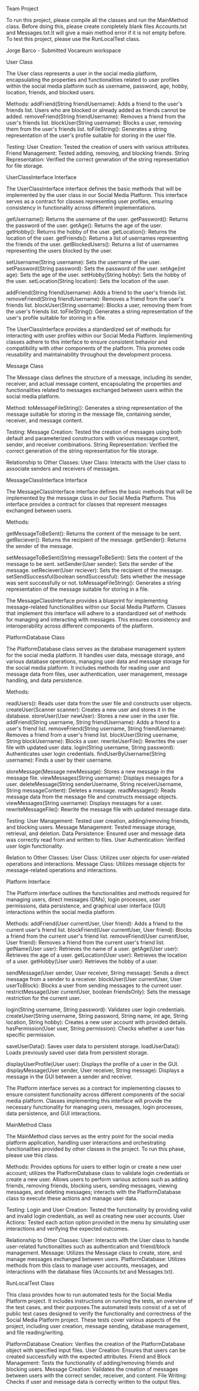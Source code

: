 Team Project

To run this project, please compile all the classes and run the MainMethod class. Before doing this, please create completely blank files Accounts.txt and Messages.txt.It will give a main method error if it is not empty before. To test this project, please use the RunLocalTest class.

Jorge Barco - Submitted Vocareum workspace

User Class

The User class represents a user in the social media platform, encapsulating the properties and functionalities related to user profiles within the social media platform such as username, password, age, hobby, location, friends, and blocked users.

Methods: 
addFriend(String friendUsername): Adds a friend to the user's friends list. Users who are blocked or already added as friends cannot be added.
removeFriend(String friendUsername): Removes a friend from the user's friends list.
blockUser(String username): Blocks a user, removing them from the user's friends list.
toFileString(): Generates a string representation of the user's profile suitable for storing in the user file.

Testing:
User Creation: Tested the creation of users with various attributes.
Friend Management: Tested adding, removing, and blocking friends.
String Representation: Verified the correct generation of the string representation for file storage.

UserClassInterface Interface

The UserClassInterface interface defines the basic methods that will be implemented by the user class in our Social Media Platform. This interface serves as a contract for classes representing user profiles, ensuring consistency in functionality across different implementations.

getUsername(): Returns the username of the user.
getPassword(): Returns the password of the user.
getAge(): Returns the age of the user.
getHobby(): Returns the hobby of the user.
getLocation(): Returns the location of the user.
getFriends(): Returns a list of usernames representing the friends of the user.
getBlockedUsers(): Returns a list of usernames representing the users blocked by the user.

setUsername(String username): Sets the username of the user.
setPassword(String password): Sets the password of the user.
setAge(int age): Sets the age of the user.
setHobby(String hobby): Sets the hobby of the user.
setLocation(String location): Sets the location of the user.

addFriend(String friendUsername): Adds a friend to the user's friends list.
removeFriend(String friendUsername): Removes a friend from the user's friends list.
blockUser(String username): Blocks a user, removing them from the user's friends list.
toFileString(): Generates a string representation of the user's profile suitable for storing in a file.

The UserClassInterface provides a standardized set of methods for interacting with user profiles within our Social Media Platform. Implementing classes adhere to this interface to ensure consistent behavior and compatibility with other components of the platform. This promotes code reusability and maintainability throughout the development process.

Message Class

The Message class defines the structure of a message, including its sender, receiver, and actual message content, encapsulating the properties and functionalities related to messages exchanged between users within the social media platform.

Method:
toMessageFileString(): Generates a string representation of the message suitable for storing in the message file, containing sender, receiver, and message content.

Testing:
Message Creation: Tested the creation of messages using both default and parameterized constructors with various message content, sender, and receiver combinations.
String Representation: Verified the correct generation of the string representation for file storage.

Relationship to Other Classes:
User Class: Interacts with the User class to associate senders and receivers of messages.

MessageClassInterface Interface

The MessageClassInterface interface defines the basic methods that will be implemented by the message class in our Social Media Platform. This interface provides a contract for classes that represent messages exchanged between users.

Methods:

getMessageToBeSent(): Returns the content of the message to be sent.
getReciever(): Returns the recipient of the message.
getSender(): Returns the sender of the message.

setMessageToBeSent(String messageToBeSent): Sets the content of the message to be sent.
setSender(User sender): Sets the sender of the message.
setReciever(User reciever): Sets the recipient of the message.
setSendSuccessful(boolean sendSuccessful): Sets whether the message was sent successfully or not.
toMessageFileString(): Generates a string representation of the message suitable for storing in a file.

The MessageClassInterface provides a blueprint for implementing message-related functionalities within our Social Media Platform. Classes that implement this interface will adhere to a standardized set of methods for managing and interacting with messages. This ensures consistency and interoperability across different components of the platform.

PlatformDatabase Class

The PlatformDatabase class serves as the database management system for the social media platform. It handles user data, message storage, and various database operations, managing user data and message storage for the social media platform. It includes methods for reading user and message data from files, user authentication, user management, message handling, and data persistence.

Methods:

readUsers(): Reads user data from the user file and constructs user objects.
createUser(Scanner scanner): Creates a new user and stores it in the database.
storeUser(User newUser): Stores a new user in the user file.
addFriend(String username, String friendUsername): Adds a friend to a user's friend list.
removeFriend(String username, String friendUsername): Removes a friend from a user's friend list.
blockUser(String username, String blockUsername): Blocks a user.
rewriteUserFile(): Rewrites the user file with updated user data.
login(String username, String password): Authenticates user login credentials.
findUserByUsername(String username): Finds a user by their username.

storeMessage(Message newMessage): Stores a new message in the message file.
viewMessages(String username): Displays messages for a user.
deleteMessage(String senderUsername, String receiverUsername, String messageContent): Deletes a message.
readMessages(): Reads message data from the message file and constructs message objects.
viewMessages(String username): Displays messages for a user.
rewriteMessageFile(): Rewrite the message file with updated message data.

Testing:
User Management: Tested user creation, adding/removing friends, and blocking users.
Message Management: Tested message storage, retrieval, and deletion.
Data Persistence: Ensured user and message data was correctly read from and written to files.
User Authentication: Verified user login functionality.

Relation to Other Classes:
User Class: Utilizes user objects for user-related operations and interactions.
Message Class: Utilizes message objects for message-related operations and interactions.

Platform Interface

The Platform interface outlines the functionalities and methods required for managing users, direct messages (DMs), login processes, user permissions, data persistence, and graphical user interface (GUI) interactions within the social media platform.

Methods:
addFriend(User currentUser, User friend): Adds a friend to the current user's friend list.
blockFriend(User currentUser, User friend): Blocks a friend from the current user's friend list.
removeFriend(User currentUser, User friend): Removes a friend from the current user's friend list.
getName(User user): Retrieves the name of a user.
getAge(User user): Retrieves the age of a user.
getLocation(User user): Retrieves the location of a user.
getHobby(User user): Retrieves the hobby of a user.

sendMessage(User sender, User receiver, String message): Sends a direct message from a sender to a receiver.
blockUser(User currentUser, User userToBlock): Blocks a user from sending messages to the current user.
restrictMessage(User currentUser, boolean friendsOnly): Sets the message restriction for the current user.

login(String username, String password): Validates user login credentials.
createUser(String username, String password, String name, int age, String location, String hobby): Creates a new user account with provided details.
hasPermission(User user, String permission): Checks whether a user has specific permission.

saveUserData(): Saves user data to persistent storage.
loadUserData(): Loads previously saved user data from persistent storage.

displayUserProfile(User user): Displays the profile of a user in the GUI.
displayMessage(User sender, User receiver, String message): Displays a message in the GUI between a sender and receiver.

The Platform interface serves as a contract for implementing classes to ensure consistent functionality across different components of the social media platform. Classes implementing this interface will provide the necessary functionality for managing users, messages, login processes, data persistence, and GUI interactions.

MainMethod Class

The MainMethod class serves as the entry point for the social media platform application, handling user interactions and orchestrating functionalities provided by other classes in the project. To run this phase, please use this class.

Methods:
Provides options for users to either login or create a new user account; utilizes the PlatformDatabase class to validate login credentials or create a new user.
Allows users to perform various actions such as adding friends, removing friends, blocking users, sending messages, viewing messages, and deleting messages; interacts with the PlatformDatabase class to execute these actions and manage user data.

Testing:
Login and User Creation: Tested the functionality by providing valid and invalid login credentials, as well as creating new user accounts.
User Actions: Tested each action option provided in the menu by simulating user interactions and verifying the expected outcomes.

Relationship to Other Classes:
User: Interacts with the User class to handle user-related functionalities such as authentication and friend/block management.
Message: Utilizes the Message class to create, store, and manage messages exchanged between users.
PlatformDatabase: Utilizes methods from this class to manage user accounts, messages, and interactions with the database files (Accounts.txt and Messages.txt).

RunLocalTest Class

This class provides how to run automated tests for the Social Media Platform project. It includes instructions on running the tests, an overview of the test cases, and their purposes.The automated tests consist of a set of public test cases designed to verify the functionality and correctness of the Social Media Platform project. These tests cover various aspects of the project, including user creation, message sending, database management, and file reading/writing.

PlatformDatabase Creation: Verifies the creation of the PlatformDatabase object with specified input files.
User Creation: Ensures that users can be created successfully with the expected attributes.
Friend and Block Management: Tests the functionality of adding/removing friends and blocking users.
Message Creation: Validates the creation of messages between users with the correct sender, receiver, and content.
File Writing: Checks if user and message data is correctly written to the output files.

